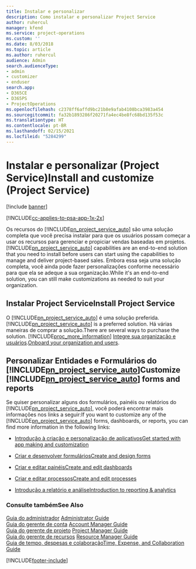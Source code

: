 ```yaml
---
title: Instalar e personalizar
description: Como instalar e personalizar Project Service
author: ruhercul
manager: kfend
ms.service: project-operations
ms.custom: ''
ms.date: 8/03/2018
ms.topic: article
ms.author: ruhercul
audience: Admin
search.audienceType:
- admin
- customizer
- enduser
search.app:
- D365CE
- D365PS
- ProjectOperations
ms.openlocfilehash: c2378ff6affd9bc21b8e9afab4108bca3983a454
ms.sourcegitcommit: fa32b1893286f20271fa4ec4be8fc68bd135f53c
ms.translationtype: HT
ms.contentlocale: pt-BR
ms.lasthandoff: 02/15/2021
ms.locfileid: "5284299"
---
```

# <a name="install-and-customize-project-service"></a><span data-ttu-id="cbc5b-103">Instalar e personalizar (Project Service)</span><span class="sxs-lookup"><span data-stu-id="cbc5b-103">Install and customize (Project Service)</span></span>

[!include [banner](../includes/psa-now-project-operations.md)]

[!INCLUDE[cc-applies-to-psa-app-1x-2x](../includes/cc-applies-to-psa-app-1x-2x.md)]

<span data-ttu-id="cbc5b-104">Os recursos do [!INCLUDE[pn_project_service_auto](../includes/pn-project-service-auto.md)] são uma solução completa que você precisa instalar para que os usuários possam começar a usar os recursos para gerenciar e propiciar vendas baseadas em projetos.</span><span class="sxs-lookup"><span data-stu-id="cbc5b-104">[!INCLUDE[pn_project_service_auto](../includes/pn-project-service-auto.md)] capabilities are an end-to-end solution that you need to install before users can start using the capabilities to manage and deliver project-based sales.</span></span> <span data-ttu-id="cbc5b-105">Embora essa seja uma solução completa, você ainda pode fazer personalizações conforme necessário para que ela se adeque a sua organização.</span><span class="sxs-lookup"><span data-stu-id="cbc5b-105">While it's an end-to-end solution, you can still make customizations as needed to suit your organization.</span></span>  
<!-- TODO: I expect to find the information on how to get and install this here. Please find that and add it here. Same for Project Service.--> 
  
## <a name="install-project-service"></a><span data-ttu-id="cbc5b-106">Instalar Project Service</span><span class="sxs-lookup"><span data-stu-id="cbc5b-106">Install Project Service</span></span>  
 <span data-ttu-id="cbc5b-107">O [!INCLUDE[pn_project_service_auto](../includes/pn-project-service-auto.md)] é uma solução preferida.</span><span class="sxs-lookup"><span data-stu-id="cbc5b-107">[!INCLUDE[pn_project_service_auto](../includes/pn-project-service-auto.md)] is a preferred solution.</span></span> <span data-ttu-id="cbc5b-108">Há várias maneiras de comprar a solução.</span><span class="sxs-lookup"><span data-stu-id="cbc5b-108">There are several ways to purchase the solution.</span></span> [!INCLUDE[proc_more_information](../includes/proc-more-information.md)] <span data-ttu-id="cbc5b-109">[Integre sua organização e usuários](https://docs.microsoft.com/dynamics365/customerengagement/on-premises/admin/onboard-your-organization-and-users-to-dynamics-365-online).</span><span class="sxs-lookup"><span data-stu-id="cbc5b-109">[Onboard your organization and users](https://docs.microsoft.com/dynamics365/customerengagement/on-premises/admin/onboard-your-organization-and-users-to-dynamics-365-online).</span></span>  
  
## <a name="customize-pn_project_service_auto-forms-and-reports"></a><span data-ttu-id="cbc5b-110">Personalizar Entidades e Formulários do [!INCLUDE[pn_project_service_auto](../includes/pn-project-service-auto.md)]</span><span class="sxs-lookup"><span data-stu-id="cbc5b-110">Customize [!INCLUDE[pn_project_service_auto](../includes/pn-project-service-auto.md)] forms and reports</span></span>  
 <span data-ttu-id="cbc5b-111">Se quiser personalizar alguns dos formulários, painéis ou relatórios do [!INCLUDE[pn_project_service_auto](../includes/pn-project-service-auto.md)], você poderá encontrar mais informações nos links a seguir:</span><span class="sxs-lookup"><span data-stu-id="cbc5b-111">If you want to customize any of the [!INCLUDE[pn_project_service_auto](../includes/pn-project-service-auto.md)] forms, dashboards, or reports, you can find more information in the following links:</span></span>  
  
- [<span data-ttu-id="cbc5b-112">Introdução à criação e personalização de aplicativos</span><span class="sxs-lookup"><span data-stu-id="cbc5b-112">Get started with app making and customization</span></span>](https://docs.microsoft.com/dynamics365/customerengagement/on-premises/customize/getting-started-customization)  
  
- [<span data-ttu-id="cbc5b-113">Criar e desenvolver formulários</span><span class="sxs-lookup"><span data-stu-id="cbc5b-113">Create and design forms</span></span>](https://docs.microsoft.com/dynamics365/customerengagement/on-premises/customize/create-design-forms)  
  
- [<span data-ttu-id="cbc5b-114">Criar e editar painéis</span><span class="sxs-lookup"><span data-stu-id="cbc5b-114">Create and edit dashboards</span></span>](https://docs.microsoft.com/dynamics365/customerengagement/on-premises/customize/create-edit-dashboards)  
  
- [<span data-ttu-id="cbc5b-115">Criar e editar processos</span><span class="sxs-lookup"><span data-stu-id="cbc5b-115">Create and edit processes</span></span>](https://docs.microsoft.com/dynamics365/customerengagement/on-premises/customize/guide-staff-through-common-tasks-processes)  
  
- [<span data-ttu-id="cbc5b-116">Introdução a relatório e análise</span><span class="sxs-lookup"><span data-stu-id="cbc5b-116">Introduction to reporting & analytics</span></span>](https://docs.microsoft.com/dynamics365/customerengagement/on-premises/analytics/reporting-analytics-with-dynamics-365)  
  
### <a name="see-also"></a><span data-ttu-id="cbc5b-117">Consulte também</span><span class="sxs-lookup"><span data-stu-id="cbc5b-117">See Also</span></span>  
 <span data-ttu-id="cbc5b-118">[Guia do administrador](../psa/admin-guide.md) </span><span class="sxs-lookup"><span data-stu-id="cbc5b-118">[Administrator Guide](../psa/admin-guide.md) </span></span>  
 <span data-ttu-id="cbc5b-119">[Guia do gerente de conta](../psa/account-manager-guide.md) </span><span class="sxs-lookup"><span data-stu-id="cbc5b-119">[Account Manager Guide](../psa/account-manager-guide.md) </span></span>  
 <span data-ttu-id="cbc5b-120">[Guia do gerente de projeto](../psa/project-manager-guide.md) </span><span class="sxs-lookup"><span data-stu-id="cbc5b-120">[Project Manager Guide](../psa/project-manager-guide.md) </span></span>  
 <span data-ttu-id="cbc5b-121">[Guia do gerente de recursos](../psa/resource-manager-guide.md) </span><span class="sxs-lookup"><span data-stu-id="cbc5b-121">[Resource Manager Guide](../psa/resource-manager-guide.md) </span></span>  
 [<span data-ttu-id="cbc5b-122">Guia de tempo, despesas e colaboração</span><span class="sxs-lookup"><span data-stu-id="cbc5b-122">Time, Expense, and Collaboration Guide</span></span>](../psa/time-expense-collaboration-guide.md)


[!INCLUDE[footer-include](../includes/footer-banner.md)]